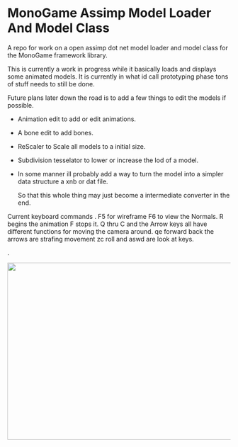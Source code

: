 # MonoGame Assimp Model Loader And Model Class
A repo for work on a open assimp dot net model loader and model class for the MonoGame framework library.

This is currently a work in progress while it basically loads and displays some animated models. 
It is currently in what id call prototyping phase tons of stuff needs to still be done.

Future plans later down the road is to add a few things to edit the models if possible.

* Animation edit to add or edit animations.

* A bone edit to add bones.

* ReScaler to Scale all models to a initial size.

* Subdivision tesselator to lower or increase the lod of a model.

* In some manner ill probably add a way to turn the model into a simpler data structure a xnb or dat file.

  So that this whole thing may just become a intermediate converter in the end.


Current keyboard commands 
.
F5 for wireframe 
F6 to view the Normals.
R begins the animation F stops it.
Q thru C and the Arrow keys all have different functions for moving the camera around.
qe forward back the arrows are strafing movement zc roll and aswd are look at keys.

.

 <img src="https://raw.githubusercontent.com/willmotil/MonoGameAssimpModelLoader/master/Dude.png"  height="400" width="600"> 
